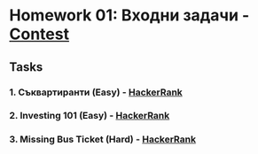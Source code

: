 # Homework 01: Входни задачи - [Contest](<https://www.hackerrank.com/contests/sda-hw-1-2022/challenges>)

## Tasks

### 1. Съквартиранти (Easy) - [HackerRank](<https://www.hackerrank.com/contests/sda-hw-1-2022/challenges/1-410>)

### 2. Investing 101 (Easy) - [HackerRank](<https://www.hackerrank.com/contests/sda-hw-1-2022/challenges/challenge-3648>)

### 3. Missing Bus Ticket (Hard) - [HackerRank](<https://www.hackerrank.com/contests/sda-hw-1-2022/challenges/missing-bus-ticket>)